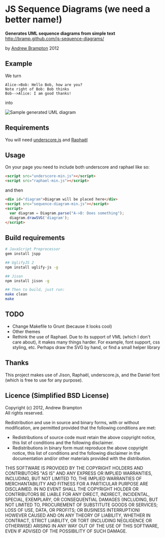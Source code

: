 JS Sequence Diagrams (we need a better name!)
=============================================
**Generates UML sequence diagrams from simple text**  
<http://bramp.github.com/js-sequence-diagrams/>

by [Andrew Brampton](http://bramp.net) 2012


Example
-------
We turn

    Alice->Bob: Hello Bob, how are you?
    Note right of Bob: Bob thinks
    Bob-->Alice: I am good thanks!

into

![Sample generated UML diagram](http://bramp.github.com/js-sequence-diagrams/images/sample.svg)

Requirements
------------
You will need [underscore.js](http://underscorejs.org/) and [Raphaël](http://raphaeljs.com/)

Usage
-----

On your page you need to include both underscore and raphael like so:

```html
<script src="underscore-min.js"></script>
<script src="raphael-min.js"></script>
```

and then

```html
<div id="diagram">Diagram will be placed here</div>
<script src="sequence-diagram-min.js"></script>
<script> 
  var diagram = Diagram.parse("A->B: Does something");
  diagram.drawSVG('diagram');
</script>
```

Build requirements
------------------
```bash
# JavaScript Preprocessor 
gem install jspp

## UglifyJS 2
npm install uglify-js -g

## Jison
npm install jison -g

## Then to build, just run:
make clean
make
```

TODO
----
* Change Makefile to Grunt (because it looks cool)
* Other themes
* Rethink the use of Raphael. Due to its support of VML (which I don't care about), it makes many things harder. For example, font support, css styling, etc. Perhaps draw the SVG by hand, or find a small helper
library

Thanks
------
This project makes use of Jison, Raphaël, underscore.js, and the Daniel font (which is free to use for any purpose).

Licence (Simplified BSD License)
-------

Copyright (c) 2012, Andrew Brampton  
All rights reserved.

Redistribution and use in source and binary forms, with or without modification, are permitted provided that the following conditions are met:

- Redistributions of source code must retain the above copyright notice, this list of conditions and the following disclaimer.
- Redistributions in binary form must reproduce the above copyright notice, this list of conditions and the following disclaimer in the documentation and/or other materials provided with the distribution.

THIS SOFTWARE IS PROVIDED BY THE COPYRIGHT HOLDERS AND CONTRIBUTORS "AS IS" AND ANY EXPRESS OR IMPLIED WARRANTIES, INCLUDING, BUT NOT LIMITED TO, THE IMPLIED WARRANTIES OF MERCHANTABILITY AND FITNESS FOR A PARTICULAR PURPOSE ARE DISCLAIMED. IN NO EVENT SHALL THE COPYRIGHT HOLDER OR CONTRIBUTORS BE LIABLE FOR ANY DIRECT, INDIRECT, INCIDENTAL, SPECIAL, EXEMPLARY, OR CONSEQUENTIAL DAMAGES (INCLUDING, BUT NOT LIMITED TO, PROCUREMENT OF SUBSTITUTE GOODS OR SERVICES; LOSS OF USE, DATA, OR PROFITS; OR BUSINESS INTERRUPTION) HOWEVER CAUSED AND ON ANY THEORY OF LIABILITY, WHETHER IN CONTRACT, STRICT LIABILITY, OR TORT (INCLUDING NEGLIGENCE OR OTHERWISE) ARISING IN ANY WAY OUT OF THE USE OF THIS SOFTWARE, EVEN IF ADVISED OF THE POSSIBILITY OF SUCH DAMAGE.
